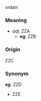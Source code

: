 ordain
### Meaning
+ _adj_: ZZA
    + __eg__: ZZB

### Origin

ZZC

### Synonym

__eg__: ZZD

+ ZZE


